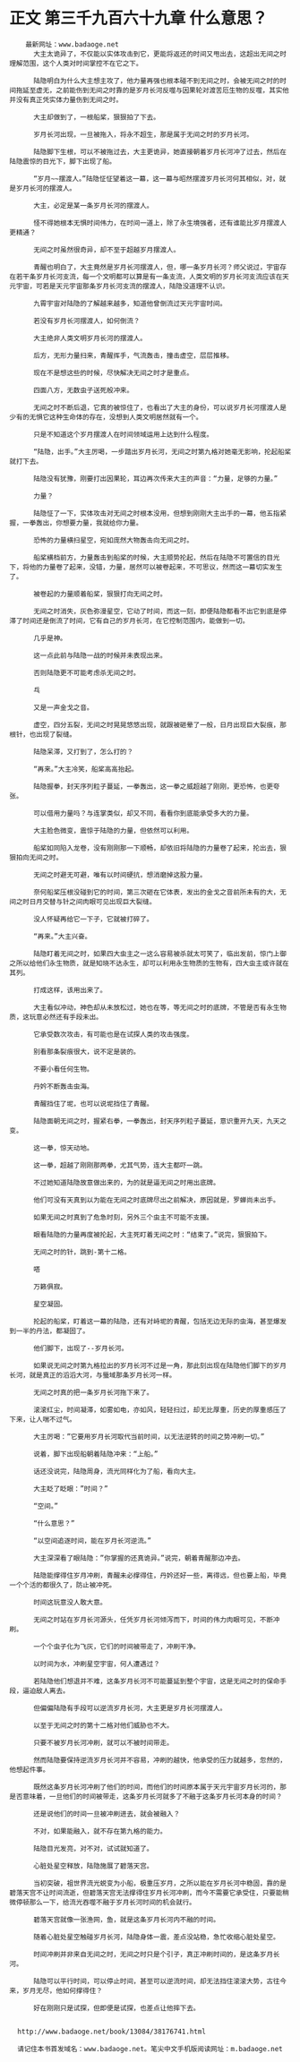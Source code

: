 # 正文 第三千九百六十九章 什么意思？
        最新网址：www.badaoge.net
          大主太诡异了，不仅能以实体攻击到它，更能将返还的时间又甩出去，这超出无间之时理解范围，这个人类对时间掌控不在它之下。
      
          陆隐明白为什么大主想主攻了，他力量再强也根本碰不到无间之时，会被无间之时的时间拖延至虚无，之前能伤到无间之时靠的是岁月长河反噬与因果轮对渡苦厄生物的反噬，其实他并没有真正凭实体力量伤到无间之时。
      
          大主却做到了，一根船桨，狠狠拍了下去。
      
          岁月长河出现，一旦被拖入，将永不超生，那是属于无间之时的岁月长河。
      
          陆隐脚下生根，可以不被拖过去，大主更诡异，她直接朝着岁月长河冲了过去，然后在陆隐震惊的目光下，脚下出现了船。
      
          “岁月~~摆渡人。”陆隐怔怔望着这一幕，这一幕与昭然摆渡岁月长河何其相似，对，就是岁月长河的摆渡人。
      
          大主，必定是某一条岁月长河的摆渡人。
      
          怪不得她根本无惧时间伟力，在时间一道上，除了永生境强者，还有谁能比岁月摆渡人更精通？
      
          无间之时虽然很奇异，却不至于超越岁月摆渡人。
      
          青醒也明白了，大主竟然是岁月长河摆渡人，但，哪一条岁月长河？师父说过，宇宙存在若干条岁月长河支流，每一个文明都可以算是有一条支流，人类文明的岁月长河支流应该在天元宇宙，可若是天元宇宙那条岁月长河支流的摆渡人，陆隐没道理不认识。
      
          九霄宇宙对陆隐的了解越来越多，知道他曾倒流过天元宇宙时间。
      
          若没有岁月长河摆渡人，如何倒流？
      
          大主绝非人类文明岁月长河的摆渡人。
      
          后方，无形力量扫来，青醒挥手，气流轰击，撞击虚空，层层推移。
      
          现在不是想这些的时候，尽快解决无间之时才是重点。
      
          四面八方，无数虫子送死般冲来。
      
          无间之时不断后退，它真的被惊住了，也看出了大主的身份，可以说岁月长河摆渡人是少有的无惧它这种生命体的存在，没想到人类文明居然就有一个。
      
          只是不知道这个岁月摆渡人在时间领域运用上达到什么程度。
      
          “陆隐，出手。”大主厉喝，一步踏出岁月长河，无间之时第九格对她毫无影响，抡起船桨就打下去。
      
          陆隐没有犹豫，刚要打出因果轮，耳边再次传来大主的声音：“力量，足够的力量。”
      
          力量？
      
          陆隐怔了一下，实体攻击对无间之时根本没用，但想到刚刚大主出手的一幕，他五指紧握，一拳轰出，你想要力量，我就给你力量。
      
          恐怖的力量横扫星空，宛如庞然大物轰击向无间之时。
      
          船桨横档前方，力量轰击到船桨的时候，大主顺势抡起，然后在陆隐不可置信的目光下，将他的力量卷了起来，没错，力量，居然可以被卷起来，不可思议，然而这一幕切实发生了。
      
          被卷起的力量顺着船桨，狠狠打向无间之时。
      
          无间之时消失，灰色弥漫星空，它动了时间，而这一刻，即便陆隐都看不出它到底是停滞了时间还是倒流了时间，它有自己的岁月长河，在它控制范围内，能做到一切。
      
          几乎是神。
      
          这一点此前与陆隐一战的时候并未表现出来。
      
          否则陆隐更不可能考虑杀无间之时。
      
          乓
      
          又是一声金戈之音。
      
          虚空，四分五裂，无间之时晃晃悠悠出现，就跟被砸晕了一般，日月出现巨大裂痕，那根针，也出现了裂缝。
      
          陆隐呆滞，又打到了，怎么打的？
      
          “再来。”大主冷笑，船桨高高抬起。
      
          陆隐握拳，封天序列粒子蔓延，一拳轰出，这一拳之威超越了刚刚，更恐怖，也更夸张。
      
          可以借用力量吗？与连掌类似，却又不同，看看你到底能承受多大的力量。
      
          大主脸色微变，震惊于陆隐的力量，但依然可以利用。
      
          船桨如同陷入龙卷，没有刚刚那一下顺畅，却依旧将陆隐的力量卷了起来，抡出去，狠狠拍向无间之时。
      
          无间之时避无可避，唯有以时间硬抗，想消磨掉这股力量。
      
          奈何船桨压根没碰到它的时间，第三次砸在它体表，发出的金戈之音前所未有的大，无间之时日月交替与针之间肉眼可见出现巨大裂缝。
      
          没人怀疑再给它一下子，它就被打碎了。
      
          “再来。”大主兴奋。
      
          陆隐盯着无间之时，如果四大虫主之一这么容易被杀就太可笑了，临出发前，惊门上御之所以给他们永生物质，就是知晓不达永生，却可以利用永生物质的生物有，四大虫主或许就在其列。
      
          打成这样，该用出来了。
      
          大主看似冲动，神色却从未放松过，她也在等，等无间之时的底牌，不管是否有永生物质，这玩意必然还有手段未出。
      
          它承受数次攻击，有可能也是在试探人类的攻击强度。
      
          别看那条裂痕很大，说不定是装的。
      
          不要小看任何生物。
      
          丹妗不断轰击虫海。
      
          青醒挡住了坭，也可以说坭挡住了青醒。
      
          陆隐面朝无间之时，握紧右拳，一拳轰出，封天序列粒子蔓延，意识重开九天，九天之变。
      
          这一拳，惊天动地。
      
          这一拳，超越了刚刚那两拳，尤其气势，连大主都吓一跳。
      
          不过她知道陆隐故意做出来的，为的就是逼无间之时用出底牌。
      
          他们可没有天真到以为能在无间之时底牌尽出之前解决，原因就是，罗蝉尚未出手。
      
          如果无间之时真到了危急时刻，另外三个虫主不可能不支援。
      
          眼看陆隐的力量再度被抡起，大主死盯着无间之时：“结束了。”说完，狠狠拍下。
      
          无间之时的针，跳到-第十二格。
      
          嗒
      
          万籁俱寂。
      
          星空凝固。
      
          抡起的船桨，盯着这一幕的陆隐，还有对峙坭的青醒，包括无边无际的虫海，甚至爆发到一半的丹法，都凝固了。
      
          他们脚下，出现了--岁月长河。
      
          如果说无间之时第九格拉出的岁月长河不过是一角，那此刻出现在陆隐他们脚下的岁月长河，就是真正的滔滔大河，与蜃域那条岁月长河一样。
      
          无间之时真的把一条岁月长河拖下来了。
      
          滚滚红尘，时间凝滞，如雾如电，亦如风，轻轻扫过，却无比厚重，历史的厚重感压了下来，让人喘不过气。
      
          大主厉喝：”它要用岁月长河取代当前时间，以无法逆转的时间之势冲刷一切。”
      
          说着，脚下出现船朝着陆隐冲来：“上船。”
      
          话还没说完，陆隐周身，流光同样化为了船，看向大主。
      
          大主眨了眨眼：”时间？”
      
          “空间。”
      
          “什么意思？”
      
          “以空间追逐时间，能在岁月长河逆流。”
      
          大主深深看了眼陆隐：”你掌握的还真诡异。”说完，朝着青醒那边冲去。
      
          陆隐能撑得住岁月冲刷，青醒未必撑得住，丹妗还好一些，离得远，但也要上船，毕竟一个个活的都很久了，防止被冲死。
      
          时间这玩意没人敢大意。
      
          无间之时站在岁月长河源头，任凭岁月长河倾泻而下，时间的伟力肉眼可见，不断冲刷。
      
          一个个虫子化为飞灰，它们的时间被带走了，冲刷干净。
      
          以时间为水，冲刷星空宇宙，何人遭遇过？
      
          若陆隐他们想退并不难，这条岁月长河不可能蔓延到整个宇宙，这是无间之时的保命手段，逼迫敌人离去。
      
          但偏偏陆隐有手段可以逆流岁月长河，大主更是岁月长河摆渡人。
      
          以至于无间之时的第十二格对他们威胁也不大。
      
          只要不被岁月长河冲刷，就可以不被时间带走。
      
          然而陆隐要保持逆流岁月长河并不容易，冲刷的越快，他承受的压力就越多，忽然的，他想起件事。
      
          既然这条岁月长河冲刷了他们的时间，而他们的时间原本属于天元宇宙岁月长河的，那是否意味着，一旦他们的时间被带走，这条岁月长河就多了不融于这条岁月长河本身的时间？
      
          还是说他们的时间一旦被冲刷进去，就会被融入？
      
          不对，如果能融入，就不存在第九格的能力。
      
          陆隐目光发亮，对不对，试试就知道了。
      
          心脏处星空释放，陆隐施展了碧落天宫。
      
          当初突破，祖世界流光蜕变为小船，极重压岁月，之所以能在岁月长河中稳固，靠的是碧落天宫不让时间流逝，但碧落天宫无法撑得住岁月长河冲刷，而今不需要它承受住，只要能稍微停顿那么一下，给流光吞噬不融于岁月长河时间的机会就行。
      
          碧落天宫就像一张渔网，鱼，就是这条岁月长河内不融的时间。
      
          随着心脏处星空触碰岁月长河，陆隐身体一震，差点没站稳，急忙收缩心脏处星空。
      
          时间冲刷并非来自无间之时，无间之时只是个引子，真正冲刷时间的，是这条岁月长河。
      
          陆隐可以平行时间，可以停止时间，甚至可以逆流时间，却无法挡住滚滚大势，古往今来，岁月无尽，他如何撑得住？
      
          好在刚刚只是试探，但即便是试探，也差点让他摔下去。
      
      
      http://www.badaoge.net/book/13084/38176741.html
      
      请记住本书首发域名：www.badaoge.net。笔尖中文手机版阅读网址：m.badaoge.net